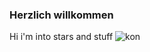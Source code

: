### Herzlich willkommen

Hi i'm into stars and stuff 
![kon](https://raw.githubusercontent.com/VndalSavage/VndalSavage/main/The%20C%20programming%20Language.png)

<!--
**VndalSavage/VndalSavage** is a ✨ _special_ ✨ repository because its `README.md` (this file) appears on your GitHub profile.


-->
